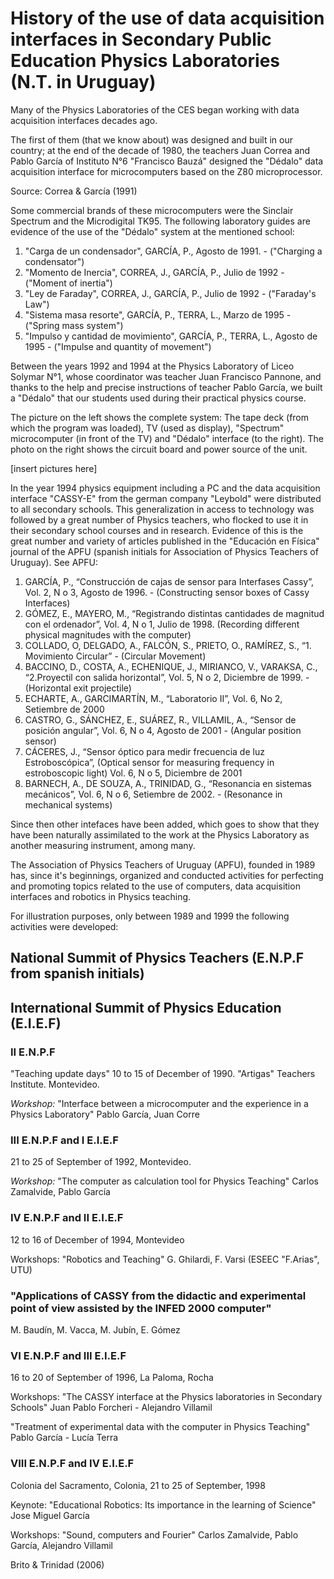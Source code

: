 # History of the use of data acquisition interfaces in Secondary Public Education Physics Laboratories (N.T. in Uruguay)

Many of the Physics Laboratories of the CES began working with data acquisition interfaces decades ago.

The first of them (that we know about) was designed and built in our country; at the end of the decade of 1980, the teachers Juan Correa and Pablo García of Instituto N°6 "Francisco Bauzá" designed the "Dédalo" data acquisition interface for microcomputers based on the Z80 microprocessor.

Source: Correa & García (1991)

Some commercial brands of these microcomputers were the Sinclair Spectrum and the Microdigital TK95.
The following laboratory guides are evidence of the use of the "Dédalo" system at the mentioned school:

1. "Carga de un condensador", GARCÍA, P., Agosto de 1991. - ("Charging a condensator")
2. "Momento de Inercia", CORREA, J., GARCÍA, P., Julio de 1992 - ("Moment of inertia")
3. "Ley de Faraday", CORREA, J., GARCÍA, P., Julio de 1992 - ("Faraday's Law")
4. "Sistema masa resorte", GARCÍA, P., TERRA, L., Marzo de 1995 - ("Spring mass system")
5. "Impulso y cantidad de movimiento", GARCÍA, P., TERRA, L., Agosto de 1995 - ("Impulse and quantity of movement")

Between the years 1992 and 1994 at the Physics Laboratory of Liceo Solymar N°1, whose coordinator was teacher Juan Francisco Pannone, and thanks to the help and precise instructions of teacher Pablo García, we built a "Dédalo" that our students used during their practical physics course.

The picture on the left shows the complete system: The tape deck (from which the program was loaded), TV (used as display), "Spectrum" microcomputer (in front of the TV) and "Dédalo" interface (to the right). The photo on the right shows the circuit board and power source of the unit.

[insert pictures here]

In the year 1994 physics equipment including a PC and the data acquisition interface "CASSY-E" from the german company "Leybold" were distributed to all secondary schools. This generalization in access to technology was followed by a great number of Physics teachers, who flocked to use it in their secondary school courses and in research. Evidence of this is the great number and variety of articles published in the "Educación en Física" journal of the APFU (spanish initials for Association of Physics Teachers of Uruguay). See APFU:

1. GARCÍA, P., “Construcción de cajas de sensor para Interfases Cassy”, Vol. 2,
N o 3, Agosto de 1996. - (Constructing sensor boxes of Cassy Interfaces)
2. GÓMEZ, E., MAYERO, M., “Registrando distintas cantidades de magnitud con
el ordenador”, Vol. 4, N o 1, Julio de 1998. (Recording different physical magnitudes with the computer)
3. COLLADO, O, DELGADO, A., FALCÓN, S., PRIETO, O., RAMÍREZ, S., “1.
Movimiento Circular” - (Circular Movement)
4. BACCINO, D., COSTA, A., ECHENIQUE, J., MIRIANCO, V., VARAKSA, C.,
“2.Proyectil con salida horizontal”, Vol. 5, N o 2, Diciembre de 1999. - (Horizontal exit projectile)
5. ECHARTE, A., GARCIMARTÍN, M., “Laboratorio II”, Vol. 6, No 2, Setiembre de
2000
6. CASTRO, G., SÁNCHEZ, E., SUÁREZ, R., VILLAMIL, A., “Sensor de posición
angular”, Vol. 6, N o 4, Agosto de 2001 - (Angular position sensor)
7. CÁCERES, J., “Sensor óptico para medir frecuencia de luz Estroboscópica”, (Optical sensor for measuring frequency in estroboscopic light)
Vol. 6, N o 5, Diciembre de 2001
8. BARNECH, A., DE SOUZA, A., TRINIDAD, G., “Resonancia en sistemas
mecánicos”, Vol. 6, N o 6, Setiembre de 2002. - (Resonance in mechanical systems)

Since then other intefaces have been added, which goes to show that they have been naturally assimilated to the work at the Physics Laboratory as another measuring instrument, among many.

The Association of Physics Teachers of Uruguay (APFU), founded in 1989 has, since it's beginnings, organized and conducted activities for perfecting and promoting topics related to the use of computers, data acquisition interfaces and robotics in Physics teaching.

For illustration purposes, only between 1989 and 1999 the following activities were developed:

## National Summit of Physics Teachers (E.N.P.F from spanish initials)
## International Summit of Physics Education (E.I.E.F)

### II E.N.P.F
"Teaching update days"
10 to 15 of December of 1990. "Artigas" Teachers Institute. Montevideo.

*Workshop:*
"Interface between a microcomputer and the experience in a Physics Laboratory"
Pablo García, Juan Corre

### III E.N.P.F and I E.I.E.F
21 to 25 of September of 1992, Montevideo.

*Workshop:*
"The computer as calculation tool for Physics Teaching"
Carlos Zamalvide, Pablo García

### IV E.N.P.F and II E.I.E.F
12 to 16 of December of 1994, Montevideo

Workshops:
"Robotics and Teaching"
G. Ghilardi, F. Varsi (ESEEC "F.Arias", UTU)

### "Applications of CASSY from the didactic and experimental point of view assisted by the INFED 2000 computer"
M. Baudín, M. Vacca, M. Jubín, E. Gómez

### VI E.N.P.F and III E.I.E.F
16 to 20 of September of 1996, La Paloma, Rocha

Workshops:
"The CASSY interface at the Physics laboratories in Secondary Schools"
Juan Pablo Forcheri - Alejandro Villamil

"Treatment of experimental data with the computer in Physics Teaching"
Pablo García - Lucía Terra

### VIII E.N.P.F and IV E.I.E.F
Colonia del Sacramento, Colonia, 21 to 25 of September, 1998

Keynote:
"Educational Robotics: Its importance in the learning of Science"
Jose Miguel García

Workshops:
"Sound, computers and Fourier"
Carlos Zamalvide, Pablo García, Alejandro Villamil

Brito & Trinidad (2006)
